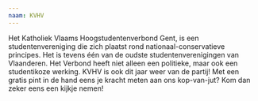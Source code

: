 ```yaml
---
naam: KVHV
---
```

Het Katholiek Vlaams Hoogstudentenverbond Gent, is een studentenvereniging die zich plaatst rond nationaal-conservatieve principes. Het is tevens één van de oudste studentenverenigingen van Vlaanderen. Het Verbond heeft niet alleen een politieke, maar ook een studentikoze werking.
KVHV is ook dit jaar weer van de partij! Met een gratis pint in de hand eens je kracht meten aan ons kop-van-jut? Kom dan zeker eens een kijkje nemen!